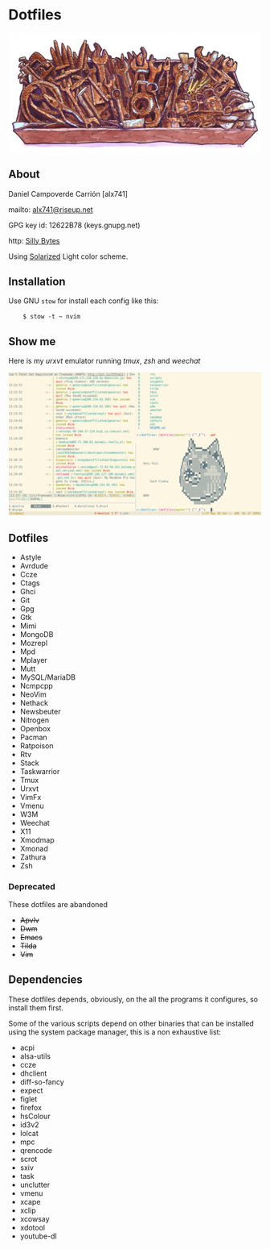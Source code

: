 # Dotfiles

![Rusty Tools](rusty_tools.jpg)


## About

Daniel Campoverde Carrión [alx741]

mailto: <alx741@riseup.net>

GPG key id: 12622B78 (keys.gnupg.net)

http: [Silly Bytes](http://silly-bytes.blogspot.com/)

Using [Solarized](http://ethanschoonover.com/solarized) Light color scheme.


## Installation

Use GNU `stow` for install each config like this:

        $ stow -t ~ nvim


## Show me

Here is my *urxvt* emulator running *tmux*, *zsh* and *weechat*

![shot](shot.png)


## Dotfiles

* Astyle
* Avrdude
* Ccze
* Ctags
* Ghci
* Git
* Gpg
* Gtk
* Mimi
* MongoDB
* Mozrepl
* Mpd
* Mplayer
* Mutt
* MySQL/MariaDB
* Ncmpcpp
* NeoVim
* Nethack
* Newsbeuter
* Nitrogen
* Openbox
* Pacman
* Ratpoison
* Rtv
* Stack
* Taskwarrior
* Tmux
* Urxvt
* VimFx
* Vmenu
* W3M
* Weechat
* X11
* Xmodmap
* Xmonad
* Zathura
* Zsh


### Deprecated

These dotfiles are abandoned

* ~~Apvlv~~
* ~~Dwm~~
* ~~Emacs~~
* ~~Tilda~~
* ~~Vim~~


## Dependencies

These dotfiles depends, obviously, on the all the programs it configures, so
install them first.

Some of the various scripts depend on other binaries that can be installed using
the system package manager, this is a non exhaustive list:

* acpi
* alsa-utils
* ccze
* dhclient
* diff-so-fancy
* expect
* figlet
* firefox
* hsColour
* id3v2
* lolcat
* mpc
* qrencode
* scrot
* sxiv
* task
* unclutter
* vmenu
* xcape
* xclip
* xcowsay
* xdotool
* youtube-dl
